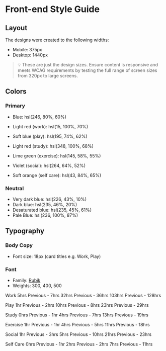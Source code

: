 # Front-end Style Guide

## Layout

The designs were created to the following widths:

- Mobile: 375px
- Desktop: 1440px

> 💡 These are just the design sizes. Ensure content is responsive and meets WCAG requirements by testing the full range of screen sizes from 320px to large screens.

## Colors

### Primary

- Blue: hsl(246, 80%, 60%)

- Light red (work): hsl(15, 100%, 70%)
- Soft blue (play): hsl(195, 74%, 62%)
- Light red (study): hsl(348, 100%, 68%)
- Lime green (exercise): hsl(145, 58%, 55%)
- Violet (social): hsl(264, 64%, 52%)
- Soft orange (self care): hsl(43, 84%, 65%)

### Neutral

- Very dark blue: hsl(226, 43%, 10%)
- Dark blue: hsl(235, 46%, 20%)
- Desaturated blue: hsl(235, 45%, 61%)
- Pale Blue: hsl(236, 100%, 87%)

## Typography

### Body Copy

- Font size: 18px (card titles e.g. Work, Play)

### Font

- Family: [Rubik](https://fonts.google.com/specimen/Rubik)
- Weights: 300, 400, 500

Work
5hrs <!-- daily -->
Previous - 7hrs <!-- daily -->
32hrs <!-- weekly -->
Previous - 36hrs <!-- weekly -->
103hrs <!-- monthly -->
Previous - 128hrs <!-- monthly -->

Play
1hr <!-- daily -->
Previous - 2hrs <!-- daily -->
10hrs <!-- weekly -->
Previous - 8hrs <!-- weekly -->
23hrs <!-- monthly -->
Previous - 29hrs <!-- monthly -->

Study
0hrs <!-- daily -->
Previous - 1hr <!-- daily -->
4hrs <!-- weekly -->
Previous - 7hrs <!-- weekly -->
13hrs <!-- monthly -->
Previous - 19hrs <!-- monthly -->

Exercise
1hr <!-- daily -->
Previous - 1hr <!-- daily -->
4hrs <!-- weekly -->
Previous - 5hrs <!-- weekly -->
11hrs <!-- monthly -->
Previous - 18hrs <!-- monthly -->

Social
1hr <!-- daily -->
Previous - 3hrs <!-- daily -->
5hrs <!-- weekly -->
Previous - 10hrs <!-- weekly -->
21hrs <!-- monthly -->
Previous - 23hrs <!-- monthly -->

Self Care
0hrs <!-- daily -->
Previous - 1hr <!-- daily -->
2hrs <!-- weekly -->
Previous - 2hrs <!-- weekly -->
7hrs <!-- monthly -->
Previous - 11hrs <!-- monthly -->
